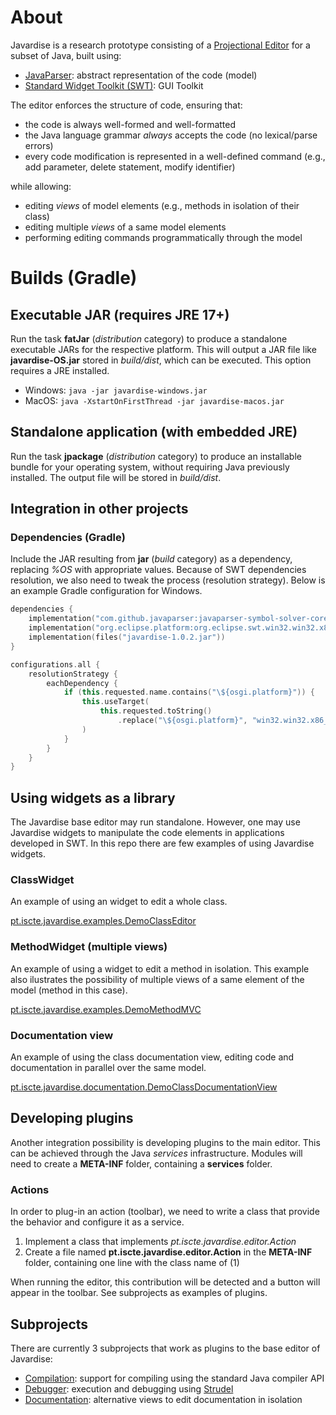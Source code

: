 # About

Javardise is a research prototype consisting of a [Projectional Editor](https://en.wikipedia.org/wiki/Structure_editor) 
for a subset of Java, built using:
- [JavaParser](http://javaparser.org): abstract representation of the code (model)
- [Standard Widget Toolkit (SWT)](https://www.eclipse.org/swt): GUI Toolkit

The editor enforces the structure of code, ensuring that:
- the code is always well-formed and well-formatted
- the Java language grammar *always* accepts the code (no lexical/parse errors)
- every code modification is represented in a well-defined 
command (e.g., add parameter, delete statement, modify identifier)

while allowing:
- editing *views* of model elements (e.g., methods in isolation of their class)
- editing multiple *views* of a same model elements
- performing editing commands programmatically through the model


# Builds (Gradle)

## Executable JAR (requires JRE 17+)
Run the task **fatJar** (*distribution* category) to produce a standalone executable JARs for the respective platform. This will output a JAR file like **javardise-OS.jar** stored in *build/dist*, which can be executed. This option requires a JRE installed.

- Windows: ``java -jar javardise-windows.jar``
- MacOS: ``java -XstartOnFirstThread -jar javardise-macos.jar``

## Standalone application (with embedded JRE)
Run the task **jpackage** (*distribution* category) to produce an installable bundle for your operating system, without requiring Java previously installed. The output file will be stored in *build/dist*.


## Integration in other projects

### Dependencies (Gradle)
Include the JAR resulting from **jar** (*build* category) as a dependency, replacing *%OS* with appropriate values. Because of SWT dependencies resolution, we also need to tweak the process (resolution strategy). Below is an example Gradle configuration for Windows.

```kotlin
dependencies {
    implementation("com.github.javaparser:javaparser-symbol-solver-core:3.24.8")
    implementation("org.eclipse.platform:org.eclipse.swt.win32.win32.x86_64:3.123.0")
    implementation(files("javardise-1.0.2.jar"))
}

configurations.all {
    resolutionStrategy {
        eachDependency {
            if (this.requested.name.contains("\${osgi.platform}")) {
                this.useTarget(
                    this.requested.toString()
                        .replace("\${osgi.platform}", "win32.win32.x86_64")
                )
            }
        }
    }
}

```

## Using widgets as a library
The Javardise base editor may run standalone.  However, one may use Javardise widgets to manipulate the code elements in applications developed in SWT. In this repo there are few examples of using Javardise widgets.

### ClassWidget
An example of using an widget to edit a whole class.

[pt.iscte.javardise.examples.DemoClassEditor](https://github.com/andre-santos-pt/JavardiseJP/blob/master/src/main/kotlin/pt/iscte/javardise/examples/DemoClassEditor.kt)

### MethodWidget (multiple views)
An example of using a widget to edit a method in isolation. This example also ilustrates the possibility of multiple views of a same element of the model (method in this case).

[pt.iscte.javardise.examples.DemoMethodMVC](https://github.com/andre-santos-pt/JavardiseJP/blob/master/src/main/kotlin/pt/iscte/javardise/examples/DemoMethodMVC.kt)


### Documentation view

An example of using the class documentation view, editing code and documentation in parallel over the same model.

[pt.iscte.javardise.documentation.DemoClassDocumentationView](https://github.com/andre-santos-pt/JavardiseJP/blob/master/documentation/src/main/kotlin/pt/iscte/javardise/documentation/DemoClassDocumentationView.kt)


## Developing plugins
Another integration possibility is developing plugins to the main editor. This can be achieved through the Java *services* infrastructure. Modules will need to create a **META-INF** folder, containing a **services** folder.

### Actions
In order to plug-in an action (toolbar), we need to write a class that provide the behavior and configure it as a service.

1. Implement a class that implements *pt.iscte.javardise.editor.Action*
2. Create a file named **pt.iscte.javardise.editor.Action** in the **META-INF** folder, containing one line with the class name of (1)

When running the editor, this contribution will be detected and a button will appear in the toolbar. See subprojects as examples of plugins.

## Subprojects

There are currently 3 subprojects that work as plugins to the base editor of Javardise:

- [Compilation](https://github.com/andre-santos-pt/javardise/tree/master/compilation): support for compiling using the standard Java compiler API
- [Debugger](https://github.com/andre-santos-pt/javardise/tree/master/debugger): execution and debugging using [Strudel](https://github.com/andre-santos-pt/strudel)
- [Documentation](https://github.com/andre-santos-pt/javardise/tree/master/documentation): alternative views to edit documentation in isolation
